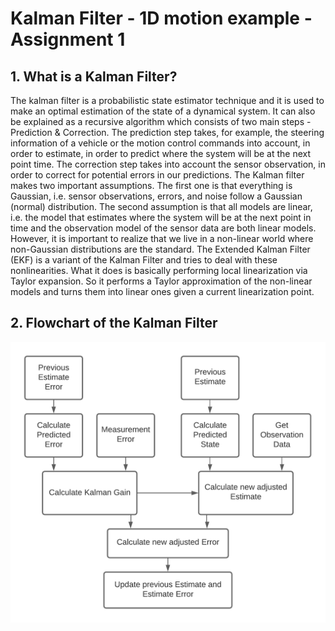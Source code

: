 # Kalman Filter - 1D motion example - Assignment 1

## 1. What is a Kalman Filter?
The kalman filter is a probabilistic state estimator technique and it is used to make an optimal estimation of the state of a dynamical system. It can also be explained as a recursive algorithm which consists of two main steps - Prediction & Correction. The prediction step takes, for example, the steering information of a vehicle or the motion control commands into account, in order to estimate, in order to predict where the system will be at the next point time. The correction step takes into account the sensor observation, in order to correct for potential errors in our  predictions.
The Kalman filter makes two important assumptions. The first one is that everything is Gaussian, i.e. sensor observations, errors, and noise follow a Gaussian (normal) distribution. The second assumption is that all models are linear, i.e. the model that estimates where the system will be at the next point in time and the observation model of the sensor data are both linear models. 
However, it is important to realize that we live in a non-linear world where non-Gaussian distributions are the standard. The Extended Kalman Filter (EKF) is a variant of the Kalman Filter and tries to deal with these nonlinearities. What it does is basically performing local linearization via Taylor expansion. So it performs a Taylor approximation of the non-linear models and turns them into linear ones given a current linearization point. 

## 2. Flowchart of the Kalman Filter
<img src="res/blockdiagram.png" width="640">


